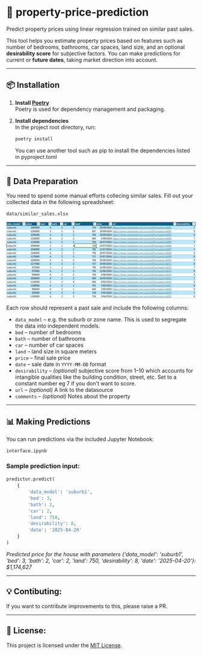 # 🏡 property-price-prediction

Predict property prices using linear regression trained on similar past sales.

This tool helps you estimate property prices based on features such as number of bedrooms, bathrooms, car spaces, land size, and an optional **desirability score** for subjective factors. You can make predictions for current or **future dates**, taking market direction into account.

---

## 📦 Installation

1. **Install [Poetry](https://python-poetry.org/docs/)**  
   Poetry is used for dependency management and packaging.

2. **Install dependencies**  
   In the project root directory, run:

   ```bash
   poetry install
   ```
    You can use another tool such as pip to install the dependencies listed in pyproject.toml
---

## 📁 Data Preparation

You need to spend some manual efforts collecing similar sales. Fill out your collected data in the following spreadsheet:

```
data/similar_sales.xlsx
```
![alt text](image.png)

Each row should represent a past sale and include the following columns:

- `data_model` – e.g. the suburb or zone name. This is used to segregate the data into independent models.
- `bed` – number of bedrooms  
- `bath` – number of bathrooms  
- `car` – number of car spaces  
- `land` – land size in square meters  
- `price` – final sale price  
- `date` – sale date in `YYYY-MM-DD` format  
- `desirability` – *(optional)* subjective score from 1–10 which accounts for intangible qualities like the building condition, street, etc. Set to a constant number eg 7 if you don't want to score.
- `url` – *(optional)* A link to the datasource
- `comments` – *(optional)* Notes about the property


---

## 📊 Making Predictions

You can run predictions via the included Jupyter Notebook:

```
interface.ipynb
```


### Sample prediction input:

```python
predictor.predict(
    {
        'data_model': 'suburb1',
        'bed': 3,
        'bath': 2,
        'car': 2,
        'land': 750,
        'desirability': 8,
        'date': '2025-04-20'
    }
)
```

_Predicted price for the house with parameters {'data_model': 'suburb1', 'bed': 3, 'bath': 2, 'car': 2, 'land': 750, 'desirability': 8, 'date': '2025-04-20'}:
$1,174,627_


---


## 💡 Contibuting:
If you want to contribute improvements to this, please raise a PR.

---

## 📄 License:
This project is licensed under the [MIT License](LICENSE).
